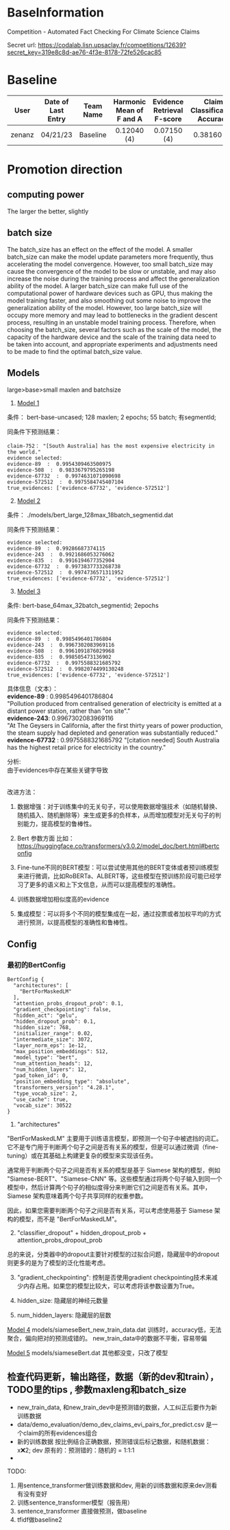 # BaseInformation
Competition - Automated Fact Checking For Climate Science Claims

Secret url: https://codalab.lisn.upsaclay.fr/competitions/12639?secret_key=319e8c8d-ae76-4f3e-8178-72fe526cac85


# Baseline
|  User  |Date of Last Entry|Team Name|Harmonic Mean of F and A |Evidence Retrieval F-score |Claim Classification Accuracy
|:------:|:---:|:---:|:---:|:---:|:---:|
| zenanz |04/21/23|	Baseline|0.12040 (4)|0.07150 (4)|0.38160 (4)|

# Promotion direction

## computing power
The larger the better, slightly

## batch size
The batch_size has an effect on the effect of the model. A smaller batch_size can make the model update parameters more frequently, thus accelerating the model convergence. However, too small batch_size may cause the convergence of the model to be slow or unstable, and may also increase the noise during the training process and affect the generalization ability of the model.
A larger batch_size can make full use of the computational power of hardware devices such as GPU, thus making the model training faster, and also smoothing out some noise to improve the generalization ability of the model. However, too large batch_size will occupy more memory and may lead to bottlenecks in the gradient descent process, resulting in an unstable model training process.
Therefore, when choosing the batch_size, several factors such as the scale of the model, the capacity of the hardware device and the scale of the training data need to be taken into account, and appropriate experiments and adjustments need to be made to find the optimal batch_size value.

## Models
large>base>small
maxlen and batchsize 
1. [Model 1](#model-1) 

条件：
bert-base-uncased; 128 maxlen; 2 epochs; 55 batch; 有segmentId;

同条件下预测结果：
```
claim-752： "[South Australia] has the most expensive electricity in the world."
evidence selected:
evidence-89  :  0.9954309463500975
evidence-508  :  0.9833679795265198
evidence-67732  :  0.9974631071090698
evidence-572512  :  0.9975584745407104
true_evidences: ['evidence-67732', 'evidence-572512']
```

2. [Model 2](#model-2)

条件： ./models/bert_large_128max_18batch_segmentid.dat

同条件下预测结果：
```
evidence selected:
evidence-89  :  0.99286687374115
evidence-243  :  0.9921686053276062
evidence-835  :  0.9916194677352904
evidence-67732  :  0.9973837733268738
evidence-572512  :  0.9974736571311952
true_evidences: ['evidence-67732', 'evidence-572512']
```


3. [Model 3](#model-3)

条件: 
bert-base_64max_32batch_segmentid; 2epochs

同条件下预测结果：
```
evidence selected:
evidence-89  :  0.9985496401786804
evidence-243  :  0.9967302083969116
evidence-508  :  0.9961091876029968
evidence-835  :  0.998505473136902
evidence-67732  :  0.9975588321685792
evidence-572512  :  0.9982074499130248
true_evidences: ['evidence-67732', 'evidence-572512']
```

具体信息（文本）：<br>
**evidence-89**  :  0.9985496401786804 <br>
"Pollution produced from centralised generation of electricity is emitted at a distant power station, rather than \"on site\"." <br>
**evidence-243**: 0.9967302083969116 <br>
"At The Geysers in California, after the first thirty years of power production, the steam supply had depleted and generation was substantially reduced." <br>
**evidence-67732**  :  0.9975588321685792
"[citation needed] South Australia has the highest retail price for electricity in the country."

分析: <br>
由于evidences中存在某些关键字导致 <br><br>

改进方法：
1. 数据增强：对于训练集中的无关句子，可以使用数据增强技术（如随机替换、随机插入、随机删除等）来生成更多的负样本，从而增加模型对无关句子的判别能力，提高模型的鲁棒性。

2. Bert 参数方面 比如：https://huggingface.co/transformers/v3.0.2/model_doc/bert.html#bertconfig

3. Fine-tune不同的BERT模型：可以尝试使用其他的BERT变体或者预训练模型来进行微调，比如RoBERTa、ALBERT等，这些模型在预训练阶段可能已经学习了更多的语义和上下文信息，从而可以提高模型的准确性。

4. 训练数据增加相似度高的evidence 

5. 集成模型：可以将多个不同的模型集成在一起，通过投票或者加权平均的方式进行预测，以提高模型的准确性和鲁棒性。

## Config

### 最初的BertConfig
```
BertConfig {
  "architectures": [
    "BertForMaskedLM"
  ],
  "attention_probs_dropout_prob": 0.1,
  "gradient_checkpointing": false,
  "hidden_act": "gelu",
  "hidden_dropout_prob": 0.1,
  "hidden_size": 768,
  "initializer_range": 0.02,
  "intermediate_size": 3072,
  "layer_norm_eps": 1e-12,
  "max_position_embeddings": 512,
  "model_type": "bert",
  "num_attention_heads": 12,
  "num_hidden_layers": 12,
  "pad_token_id": 0,
  "position_embedding_type": "absolute",
  "transformers_version": "4.28.1",
  "type_vocab_size": 2,
  "use_cache": true,
  "vocab_size": 30522
}
```

1. "architectures"

"BertForMaskedLM" 主要用于训练语言模型，即预测一个句子中被遮挡的词汇。它不是专门用于判断两个句子之间是否有关系的模型，但是可以通过微调（fine-tuning）或在其基础上构建更复杂的模型来实现该任务。

通常用于判断两个句子之间是否有关系的模型是基于 Siamese 架构的模型，例如 "Siamese-BERT"、"Siamese-CNN" 等。这些模型通过将两个句子输入到同一个模型中，然后计算两个句子的相似度得分来判断它们之间是否有关系。其中，Siamese 架构意味着两个句子共享同样的权重参数。

因此，如果您需要判断两个句子之间是否有关系，可以考虑使用基于 Siamese 架构的模型，而不是 "BertForMaskedLM"。

2. "classifier_dropout" + hidden_dropout_prob + attention_probs_dropout_prob

总的来说，分类器中的dropout主要针对模型的过拟合问题，隐藏层中的dropout则更多的是为了模型的泛化性能考虑。
   
3. "gradient_checkpointing": 控制是否使用gradient checkpointing技术来减少内存占用。如果您的模型比较大，可以考虑将该参数设置为True。

4. hidden_size: 隐藏层的神经元数量

5. num_hidden_layers: 隐藏层的层数


[Model 4](#model-4) models/siameseBert_new_train_data.dat
训练时，accuracy低，无法聚合，偏向把对的预测成错的。 new_train_data中的数据不平衡，容易带偏

[Model 5](#model-5) models/siameseBert.dat
其他都没变，只改了模型


## 检查代码更新，输出路径，数据（新的dev和train），TODO里的tips , 参数maxleng和batch_size

- new_train_data, 和new_train_dev中是预测错的数据，人工纠正后要作为新训练数据
- data/demo_evaluation/demo_dev_claims_evi_pairs_for_predict.csv 是一个claim的所有evidences组合
- 新的训练数据 按比例结合正确数据，预测错误后标记数据，和随机数据： x:x:2;   dev 原有的：预测错的：随机的 = 1:1:1
- 
TODO: 
1. 用sentence_transformer做训练数据和dev, 用新的训练数据和原来dev测看有没有变好
2. 训练sentence_transformer模型（报告用）
3. sentence_transformer 直接做预测，做baseline
4. tfidf做baseline2